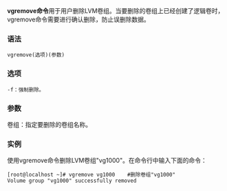**vgremove命令**用于用户删除LVM卷组。当要删除的卷组上已经创建了逻辑卷时，vgremove命令需要进行确认删除，防止误删除数据。

### 语法  

```
vgremove(选项)(参数)
```

### 选项  

```
-f：强制删除。
```

### 参数  

卷组：指定要删除的卷组名称。

### 实例  

使用vgremove命令删除LVM卷组"vg1000"。在命令行中输入下面的命令：

```
[root@localhost ~]# vgremove vg1000    #删除卷组"vg1000"
Volume group "vg1000" successfully removed
```